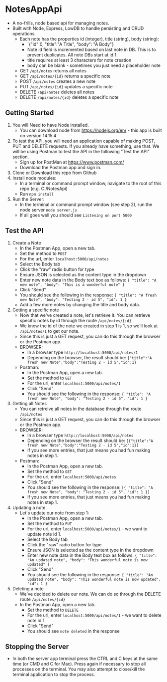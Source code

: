 # NotesAppApi
* A no-frills, node based api for managing notes.
* Built with Node, Express, LowDB to handle persisting and CRUD operations.
    * Each note has the properties id (integer), title (string), body (string):
        * `{"id":0, "title":"A Title", "body": "A Body"}
        * Note id field is incremented based on last note in DB. This is to prevent duplicates. All note DBs start at id 1.
        * title requires at least 3 characters for note creation
        * body can be blank - sometimes you just need a placeholder note
    * GET `/api/notes` returns all notes
    * GET `/api/notes/{id}` returns a specific note
    * POST `/api/notes` creates a new note
    * PUT `/api/notes/{id}` updates a specific note
    * DELETE `/api/notes` deletes all notes
    * DELETE `/api/notes/{id}` deletes a specific note


## Getting Started
1. You will Need to have Node installed.
    * You can download node from https://nodejs.org/en/ - this app is built on version 14.15.4
2. To test the API, you will need an application capable of making POST, PUT and DELETE requests. If you already have something, use that. We will be using Postman to test the API in the following "Test the API" section.
    * Sign up for PostMan at https://www.postman.com/
    * Download the Postman app and sign in.
3. Clone or Download this repo from Github
4. Install node modules:
    * In a terminal or command prompt window, navigate to the root of this repo (e.g. C:/NotesApi)
    * Run `npm install`
6. Run the Server:
    * In the terminal or command prompt window (see step 2), run the node server `node server.js`
    * If all goes well you should see `Listening on port 5000`


## Test the API
1. Create a Note
    * In the Postman App, open a new tab.
    * Set the method to `POST`
    * For the url, enter `localhost:5000/api/notes`
    * Select the Body tab
    * Click the "raw" radio button for type
    * Ensure JSON is selected as the content type in the dropdown
    * Enter new note data in the Body text box as follows:
    `{
        "title": "A new note",
        "body": "This is a wonderful note"
    }`
    * Click "Send"
    * You should see the following in the response:
    `{
    "title": "A fresh new Note",
    "body": "Testing 2 - id 5",
    "id": 1
    }`
    * Add a few more notes by changing the title and body data.
2. Getting a specific note
    * Now that we've created a note, let's retrieve it. You can retrieve specific notes by id through the route `/api/notes/{id}`
    * We know the id of the note we created in step 1 is 1, so we'll look at `/api/notes/1` to get our note.
    * Since this is just a GET request, you can do this through the browser or the Postman app.
    * BROWSER:
        * In a browser type `http://localhost:5000/api/notes/1`
        * Depending on the browser, the result should be:
        `{"title":"A fresh new Note","body":"Testing 2 - id 5","id":1}`
    * Postman:
        * In the Postman App, open a new tab.
        * Set the method to `GET`
        * For the url, enter `localhost:5000/api/notes/1`
        * Click "Send"
        * You should see the following in the response:
        `{
        "title": "A fresh new Note",
        "body": "Testing 2 - id 5",
        "id": 1
        }`
3. Getting all Notes
    * You can retreive all notes in the database through the route `/api/notes`
    * Since this is just a GET request, you can do this through the browser or the Postman app.
    * BROWSER:
        * In a browser type `http://localhost:5000/api/notes`
        * Depending on the browser the result should be:
        `[{"title":"A fresh new Note","body":"Testing 2 - id 5","id":1}]`
        * If you see more entries, that just means you had fun making notes in step 1.
    * Postman:
        * In the Postman App, open a new tab.
        * Set the method to `GET`
        * For the url, enter `localhost:5000/api/notes`
        * Click "Send"
        * You should see the following in the response:
        `[{
        "title": "A fresh new Note",
        "body": "Testing 2 - id 5",
        "id": 1
        }]`
        * If you see more entries, that just means you had fun making notes in step 1.
4. Updating a note
    * Let's update our note from step 1:
        * In the Postman App, open a new tab.
        * Set the method to `PUT`
        * For the url, enter `localhost:5000/api/notes/1` - we want to update note id 1.
        * Select the Body tab 
        * Click the "raw" radio button for type
        * Ensure JSON is selected as the content type in the dropdown
        * Enter new note data in the Body text box as follows:
        `{
            "title": "An updated note",
            "body": "This wonderful note is now updated"
        }`
        * Click "Send"
        * You should see the following in the response:
        `{
        "title": "An updated note",
        "body": "This wonderful note is now updated",
        "id": 1
        }`
5. Deleting a note
    * We've decided to delete our note. We can do so through the DELETE route `/api/notes/{id}`
    * In the Postman App, open a new tab.
        * Set the method to `DELETE`
        * For the url, enter `localhost:5000/api/notes/1` - we want to delete note id 1.
        * Click "Send"
        * You should see `note deleted` in the response

## Stopping the Server
* In both the server app terminal press the CTRL and C keys at the same time (or CMD and C for Mac). Press again if necessary to stop all processes on the terminal. You may also attempt to close/kill the terminal application to stop the process.